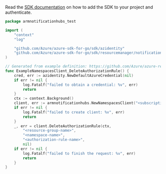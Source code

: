 Read the [SDK documentation](https://github.com/Azure/azure-sdk-for-go/blob/sdk%2Fresourcemanager%2Fnotificationhubs%2Farmnotificationhubs%2Fv0.5.0/sdk/resourcemanager/notificationhubs/armnotificationhubs/README.md) on how to add the SDK to your project and authenticate.

```go
package armnotificationhubs_test

import (
	"context"
	"log"

	"github.com/Azure/azure-sdk-for-go/sdk/azidentity"
	"github.com/Azure/azure-sdk-for-go/sdk/resourcemanager/notificationhubs/armnotificationhubs"
)

// Generated from example definition: https://github.com/Azure/azure-rest-api-specs/tree/main/specification/notificationhubs/resource-manager/Microsoft.NotificationHubs/stable/2017-04-01/examples/Namespaces/NHNameSpaceAuthorizationRuleDelete.json
func ExampleNamespacesClient_DeleteAuthorizationRule() {
	cred, err := azidentity.NewDefaultAzureCredential(nil)
	if err != nil {
		log.Fatalf("failed to obtain a credential: %v", err)
		return
	}
	ctx := context.Background()
	client, err := armnotificationhubs.NewNamespacesClient("<subscription-id>", cred, nil)
	if err != nil {
		log.Fatalf("failed to create client: %v", err)
		return
	}
	_, err = client.DeleteAuthorizationRule(ctx,
		"<resource-group-name>",
		"<namespace-name>",
		"<authorization-rule-name>",
		nil)
	if err != nil {
		log.Fatalf("failed to finish the request: %v", err)
		return
	}
}
```
